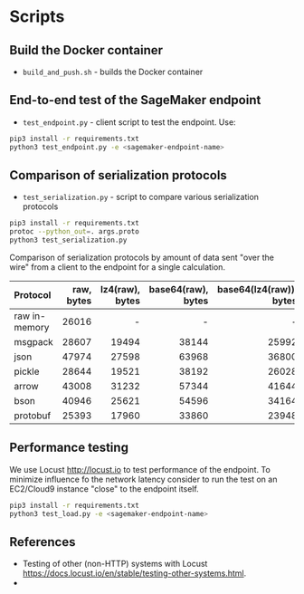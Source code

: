 # Scripts

## Build the Docker container

- `build_and_push.sh` - builds the Docker container

## End-to-end test of the SageMaker endpoint

- `test_endpoint.py` - client script to test the endpoint. Use:

```bash
pip3 install -r requirements.txt
python3 test_endpoint.py -e <sagemaker-endpoint-name>
```

## Comparison of serialization protocols

- `test_serialization.py` - script to compare various serialization protocols

```bash
pip3 install -r requirements.txt
protoc --python_out=. args.proto
python3 test_serialization.py
```

Comparison of serialization protocols by amount of data sent "over the wire" from a client to the endpoint for a single calculation.

| Protocol | raw, bytes | lz4(raw), bytes | base64(raw), bytes | base64(lz4(raw)), bytes |
|:---|----:|---:|---:|---:|
|raw in-memory | 26016 | - | - | - |
|msgpack | 28607 | 19494 | 38144 | 25992 |
|json | 47974 | 27598 | 63968 | 36800 |
|pickle | 28644 | 19521 | 38192 | 26028 |
|arrow | 43008 | 31232 | 57344 | 41644 |
|bson | 40946 | 25621 | 54596 | 34164 |
|protobuf | 25393 | 17960 | 33860 | 23948 |

## Performance testing

We use Locust <http://locust.io> to test performance of the endpoint. 
To minimize influence fo the network latency consider to run the test on an EC2/Cloud9 instance
"close" to the endpoint itself.

```bash
pip3 install -r requirements.txt
python3 test_load.py -e <sagemaker-endpoint-name>
```

## References

- Testing of other (non-HTTP) systems with Locust <https://docs.locust.io/en/stable/testing-other-systems.html>.
- 